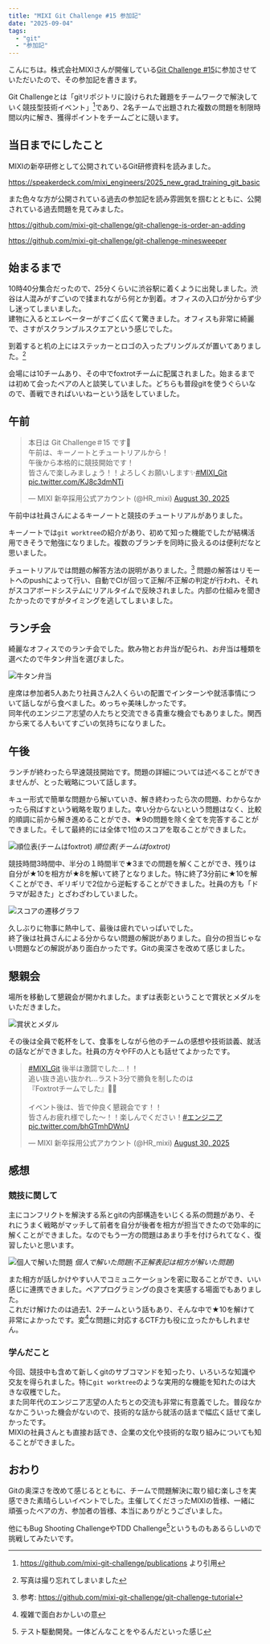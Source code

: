 ```yaml
---
title: "MIXI Git Challenge #15 参加記"
date: "2025-09-04"
tags:
  - "git"
  - "参加記"
---
```


こんにちは。株式会社MIXIさんが開催している[Git Challenge #15](https://mixi-recruit.snar.jp/jobboard/detail.aspx?id=r2gJYJt_Ad7XK032Cxq8RA)に参加させていただいたので、その参加記を書きます。

Git Challengeとは「gitリポジトリに設けられた難題をチームワークで解決していく競技型技術イベント」[^gitchall]であり、2名チームで出題された複数の問題を制限時間以内に解き、獲得ポイントをチームごとに競います。

[^gitchall]: https://github.com/mixi-git-challenge/publications より引用

## 当日までにしたこと

MIXIの新卒研修として公開されているGit研修資料を読みました。

https://speakerdeck.com/mixi_engineers/2025_new_grad_training_git_basic

また色々な方が公開されている過去の参加記を読み雰囲気を掴むとともに、公開されている過去問題を見てみました。

https://github.com/mixi-git-challenge/git-challenge-is-order-an-adding

https://github.com/mixi-git-challenge/git-challenge-minesweeper

## 始まるまで

10時40分集合だったので、25分くらいに渋谷駅に着くように出発しました。渋谷は人混みがすごいので揉まれながら何とか到着。オフィスの入口が分からず少し迷ってしまいました。  
建物に入るとエレベーターがすごく広くて驚きました。オフィスも非常に綺麗で、さすがスクランブルスクエアという感じでした。

到着すると机の上にはステッカーとロゴの入ったプリングルズが置いてありました。[^nophoto]

[^nophoto]: 写真は撮り忘れてしまいました

会場には10チームあり、その中でfoxtrotチームに配属されました。始まるまでは初めて会ったペアの人と談笑していました。どちらも普段gitを使うぐらいなので、善戦できればいいねーという話をしていました。

## 午前

<blockquote class="twitter-tweet"><p lang="ja" dir="ltr">本日は Git Challenge＃15 です🎉<br>午前は、キーノートとチュートリアルから！<br>午後から本格的に競技開始です！<br>皆さんで楽しみましょう！！よろしくお願いします✨<a href="https://twitter.com/hashtag/MIXI_Git?src=hash&amp;ref_src=twsrc%5Etfw">#MIXI_Git</a> <a href="https://t.co/KJ8c3dmNTi">pic.twitter.com/KJ8c3dmNTi</a></p>&mdash; MIXI 新卒採用公式アカウント (@HR_mixi) <a href="https://twitter.com/HR_mixi/status/1961616918441594891?ref_src=twsrc%5Etfw">August 30, 2025</a></blockquote> <script async src="https://platform.twitter.com/widgets.js" charset="utf-8"></script>

午前中は社員さんによるキーノートと競技のチュートリアルがありました。

キーノートでは`git worktree`の紹介があり、初めて知った機能でしたが結構活用できそうで勉強になりました。複数のブランチを同時に扱えるのは便利だなと思いました。

チュートリアルでは問題の解答方法の説明がありました。[^tutorial]
問題の解答はリモートへのpushによって行い、自動でCIが回って正解/不正解の判定が行われ、それがスコアボードシステムにリアルタイムで反映されました。内部の仕組みを聞きたかったのですがタイミングを逃してしまいました。

[^tutorial]: 参考: https://github.com/mixi-git-challenge/git-challenge-tutorial

## ランチ会

綺麗なオフィスでのランチ会でした。飲み物とお弁当が配られ、お弁当は種類を選べたので牛タン弁当を選びました。

![牛タン弁当](../images/mixi-git/lunch.png "牛タン弁当")

座席は参加者5人あたり社員さん2人くらいの配置でインターンや就活事情について話しながら食べました。めっちゃ美味しかったです。  
同年代のエンジニア志望の人たちと交流できる貴重な機会でもありました。関西から来てる人もいてすごいの気持ちになりました。

## 午後

ランチが終わったら早速競技開始です。問題の詳細については述べることができませんが、とった戦略について話します。

キュー形式で簡単な問題から解いていき、解き終わったら次の問題、わからなかったら飛ばすという戦略を取りました。幸い分からないという問題はなく、比較的順調に前から解き進めることができ、★9の問題を除く全てを完答することができました。そして最終的には全体で1位のスコアを取ることができました。

![順位表(チームはfoxtrot)](../images/mixi-git/scoreboard.png "順位表(チームはfoxtrot)")
*順位表(チームはfoxtrot)*

競技時間3時間中、半分の１時間半で★3までの問題を解くことができ、残りは自分が★10を相方が★8を解いて終了となりました。特に終了3分前に★10を解くことができ、ギリギリで2位から逆転することができました。社員の方も「ドラマが起きた」とざわざわしていました。

![スコアの遷移グラフ](../images/mixi-git/scoregraph.png "スコアの遷移グラフ")

久しぶりに物事に熱中して、最後は疲れでいっぱいでした。  
終了後は社員さんによる分からない問題の解説がありました。自分の担当じゃない問題などの解説があり面白かったです。Gitの奥深さを改めて感じました。

## 懇親会

場所を移動して懇親会が開かれました。まずは表彰ということで賞状とメダルをいただきました。

![賞状とメダル](../images/mixi-git/award.png "賞状とメダル")

その後は全員で乾杯をして、食事をしながら他のチームの感想や技術談義、就活の話などができました。社員の方々やFFの人とも話せてよかったです。

<blockquote class="twitter-tweet"><p lang="ja" dir="ltr"><a href="https://twitter.com/hashtag/MIXI_Git?src=hash&amp;ref_src=twsrc%5Etfw">#MIXI_Git</a> 後半は激闘でした…！！<br>追い抜き追い抜かれ…ラスト3分で勝負を制したのは<br>『Foxtrotチームでした』🎊✨<br><br>イベント後は、皆で仲良く懇親会です！！<br>皆さんお疲れ様でした～！！楽しんでください！<a href="https://twitter.com/hashtag/%E3%82%A8%E3%83%B3%E3%82%B8%E3%83%8B%E3%82%A2?src=hash&amp;ref_src=twsrc%5Etfw">#エンジニア</a> <a href="https://t.co/bhGTmhDWnU">pic.twitter.com/bhGTmhDWnU</a></p>&mdash; MIXI 新卒採用公式アカウント (@HR_mixi) <a href="https://twitter.com/HR_mixi/status/1961739052920741976?ref_src=twsrc%5Etfw">August 30, 2025</a></blockquote>

## 感想

### 競技に関して

主にコンフリクトを解決する系とgitの内部構造をいじくる系の問題があり、それにうまく戦略がマッチして前者を自分が後者を相方が担当できたので効率的に解くことができました。なのでもう一方の問題はあまり手を付けられてなく、復習したいと思います。

![個人で解いた問題](../images/mixi-git/soloscore.png "個人で解いた問題")
*個人で解いた問題(不正解表記は相方が解いた問題)*

また相方が話しかけやすい人でコミュニケーションを密に取ることができ、いい感じに連携できました。ペアプログラミングの良さを実感する場面でもありました。  
これだけ解けたのは過去1、2チームという話もあり、そんな中で★10を解けて非常によかったです。変[^hen]な問題に対応するCTF力も役に立ったかもしれません。

[^hen]: 複雑で面白おかしいの意

### 学んだこと

今回、競技中も含めて新しくgitのサブコマンドを知ったり、いろいろな知識や交友を得られました。特に`git worktree`のような実用的な機能を知れたのは大きな収穫でした。  
また同年代のエンジニア志望の人たちとの交流も非常に有意義でした。普段なかなかこういった機会がないので、技術的な話から就活の話まで幅広く話せて楽しかったです。  
MIXIの社員さんとも直接お話でき、企業の文化や技術的な取り組みについても知ることができました。

## おわり

Gitの奥深さを改めて感じるとともに、チームで問題解決に取り組む楽しさを実感できた素晴らしいイベントでした。主催してくださったMIXIの皆様、一緒に頑張ったペアの方、参加者の皆様、本当にありがとうございました。

他にもBug Shooting ChallengeやTDD Challenge[^tdd]というものもあるらしいので挑戦してみたいです。

[^tdd]: テスト駆動開発。一体どんなことをやるんだといった感じ
